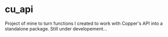 # cu_api


Project of mine to turn functions I created to work with Copper's API into a standalone package. Still under developement... 
